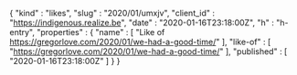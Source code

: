 {
  "kind" : "likes",
  "slug" : "2020/01/umxjv",
  "client_id" : "https://indigenous.realize.be",
  "date" : "2020-01-16T23:18:00Z",
  "h" : "h-entry",
  "properties" : {
    "name" : [ "Like of https://gregorlove.com/2020/01/we-had-a-good-time/" ],
    "like-of" : [ "https://gregorlove.com/2020/01/we-had-a-good-time/" ],
    "published" : [ "2020-01-16T23:18:00Z" ]
  }
}
